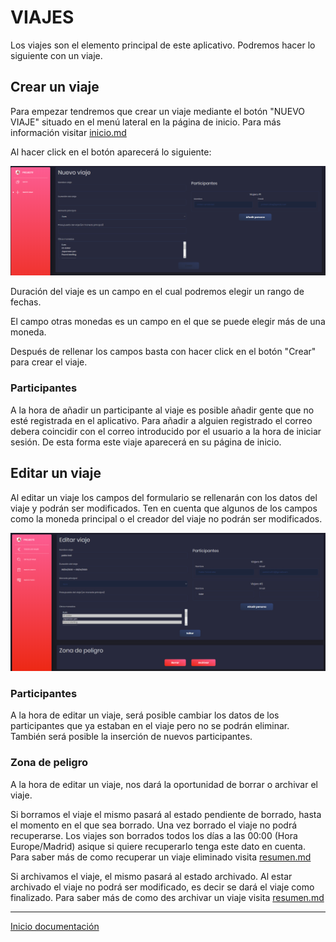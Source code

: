 # VIAJES

Los viajes son el elemento principal de este aplicativo. Podremos hacer lo siguiente con un viaje.

## Crear un viaje

Para empezar tendremos que crear un viaje mediante el botón "NUEVO VIAJE" situado en el menú lateral en la página de inicio. Para más información visitar [inicio.md](inicio.md)

Al hacer click en el botón aparecerá lo siguiente:

![35](../images/35.PNG)

Duración del viaje es un campo en el cual podremos elegir un rango de fechas.

El campo otras monedas es un campo en el que se puede elegir más de una moneda.

Después de rellenar los campos basta con hacer click en el botón "Crear" para crear el viaje.

### Participantes

A la hora de añadir un participante al viaje es posible añadir gente que no esté registrada en el aplicativo. Para añadir a alguien registrado el correo debera coincidir con el correo introducido por el usuario a la hora de iniciar sesión. De esta forma este viaje aparecerá en su página de inicio.

## Editar un viaje

Al editar un viaje los campos del formulario se rellenarán con los datos del viaje y podrán ser modificados. Ten en cuenta que algunos de los campos como la moneda principal o el creador del viaje no podrán ser modificados.

![36](../images/36.PNG)

### Participantes

A la hora de editar un viaje, será posible cambiar los datos de los participantes que ya estaban en el viaje pero no se podrán eliminar. También será posible la inserción de nuevos participantes.

### Zona de peligro

A la hora de editar un viaje, nos dará la oportunidad de borrar o archivar el viaje. 

Si borramos el viaje el mismo pasará al estado pendiente de borrado, hasta el momento en el que sea borrado. Una vez borrado el viaje no podrá recuperarse. Los viajes son borrados todos los días a las 00:00 (Hora Europe/Madrid) asique si quiere recuperarlo tenga este dato en cuenta. Para saber más de como recuperar un viaje eliminado visita  [resumen.md](resumen.md)

Si archivamos el viaje, el mismo pasará al estado archivado. Al estar archivado el viaje no podrá ser modificado, es decir se dará el viaje como finalizado. Para saber más de como des archivar un viaje visita [resumen.md](resumen.md)

---

[Inicio documentación](../README.md)
